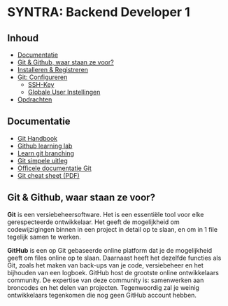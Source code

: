 # SYNTRA: Backend Developer 1

## Inhoud
 - [Documentatie](#Documentatie)
 - [Git & Github, waar staan ze voor?](#Git-&-Github-waar-staan-ze-voor)
 - [Installeren & Registreren](Git-Installeren.md)
 - [Git: Configureren](Git-configureren.md)
    - [SSH-Key](Git-configureren.md/#SSH-Key)
    - [Globale User Instellingen](./Git-configureren.md#Globale-User-Instellingen)
 - [Opdrachten](./Opdrachten.md)


## Documentatie
 - [Git Handbook](https://try.github.io/)
 - [Github learning lab](https://lab.github.com/)
 - [Learn git branching](http://learngitbranching.js.org/)
 - [Git simpele uitleg](http://rogerdudler.github.io/git-guide/index.nl.html)
 - [Officele documentatie Git](https://git-scm.com/book/en/v2)
 - [Git cheat sheet (PDF)](https://services.github.com/on-demand/downloads/github-git-cheat-sheet.pdf)


## Git & Github, waar staan ze voor?
**Git** is een versiebeheersoftware. Het is een essentiële tool voor elke gerespecteerde ontwikkelaar. Het geeft de mogelijkheid om codewijzigingen binnen in een project in detail op te slaan, en om in 1 file tegelijk samen te werken.

**GitHub** is een op Git gebaseerde online platform dat je de mogelijkheid geeft om files online op te slaan. Daarnaast heeft het dezelfde functies als Git, zoals het maken van back-ups van je code, versiebeheer en het bijhouden van een logboek. GitHub host de grootste online ontwikkelaars community. De expertise van deze community is: samenwerken aan broncodes en het delen van projecten. Tegenwoordig zal je weinig ontwikkelaars tegenkomen die nog geen GitHub account hebben.